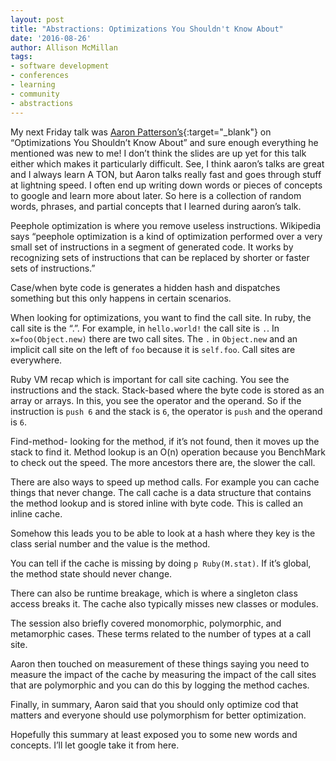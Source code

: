 ```yaml
---
layout: post
title: "Abstractions: Optimizations You Shouldn't Know About"
date: '2016-08-26'
author: Allison McMillan
tags:
- software development
- conferences
- learning
- community
- abstractions
---
```


My next Friday talk was [Aaron Patterson’s](https://twitter.com/tenderlove){:target="_blank"} on “Optimizations You Shouldn’t Know About” and sure enough everything he mentioned was new to me! I don’t think the slides are up yet for this talk either which makes it particularly difficult. See, I think aaron’s talks are great and I always learn A TON, but Aaron talks really fast and goes through stuff at lightning speed. I often end up writing down words or pieces of concepts to google and learn more about later. So here is a collection of random words, phrases, and partial concepts that I learned during aaron’s talk.

Peephole optimization is where you remove useless instructions. Wikipedia says “peephole optimization is a kind of optimization performed over a very small set of instructions in a segment of generated code. It works by recognizing sets of instructions that can be replaced by shorter or faster sets of instructions.”

Case/when byte code is generates a hidden hash and dispatches something but this only happens in certain scenarios.

When looking for optimizations, you want to find the call site. In ruby, the call site is the “.”. For example, in ```hello.world!``` the call site is ```.```. In ```x=foo(Object.new)``` there are two call sites. The ```.``` in ```Object.new``` and an implicit call site on the left of ```foo``` because it is ```self.foo```. Call sites are everywhere.

Ruby VM recap which is important for call site caching. You see the instructions and the stack. Stack-based where the byte code is stored as an array or arrays. In this, you see the operator and the operand. So if the instruction is ```push 6``` and the stack is ```6```, the operator is ```push``` and the operand is ```6```.

Find-method- looking for the method, if it’s not found, then it moves up the stack to find it. Method lookup is an O(n) operation because you BenchMark to check out the speed. The more ancestors there are, the slower the call.

There are also ways to speed up method calls. For example you can cache things that never change. The call cache is a data structure that contains the method lookup and is stored inline with byte code. This is called an inline cache.

Somehow this leads you to be able to look at a hash where they key is the class serial number and the value is the method.

You can tell if the cache is missing by doing ```p Ruby(M.stat)```. If it’s global, the method state should never change.

There can also be runtime breakage, which is where a singleton class access breaks it. The cache  also typically misses new classes or modules.

The session also briefly covered monomorphic, polymorphic, and metamorphic cases. These terms related to the number of types at a call site.

Aaron then touched on measurement of these things saying you need to measure the impact of the cache by measuring the impact of the call sites that are polymorphic and you can do this by logging the method caches.

Finally, in summary, Aaron said that you should only optimize cod that matters and everyone should use polymorphism for better optimization.

Hopefully this summary at least exposed you to some new words and concepts. I’ll let google take it from here.

